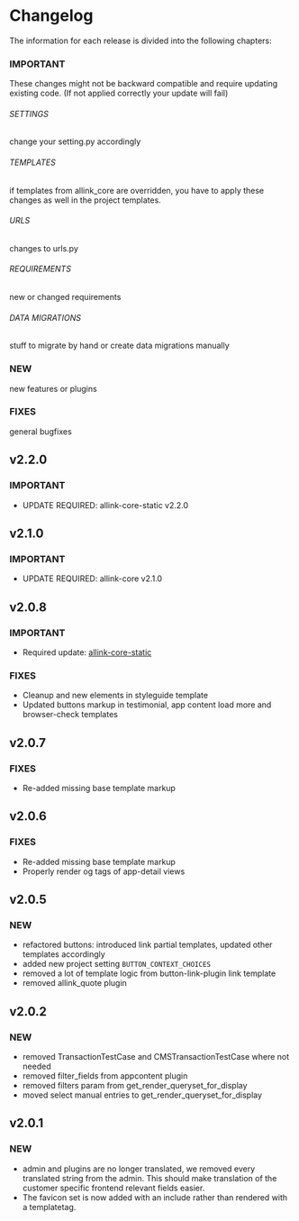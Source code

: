 # Changelog
The information for each release is divided into the following chapters:

### IMPORTANT
These changes might not be backward compatible and require updating existing code. (If not applied correctly your update will fail)
###### SETTINGS
change your setting.py accordingly
###### TEMPLATES
if templates from allink_core are overridden, you have to apply these changes as well in the project templates.
###### URLS
changes to urls.py
###### REQUIREMENTS
new or changed requirements
###### DATA MIGRATIONS
stuff to migrate by hand or create data migrations manually
### NEW
new features or plugins
### FIXES
general bugfixes

## v2.2.0
### IMPORTANT
- UPDATE REQUIRED: allink-core-static v2.2.0

## v2.1.0
### IMPORTANT
- UPDATE REQUIRED: allink-core v2.1.0

## v2.0.8
### IMPORTANT
- Required update: [allink-core-static](https://github.com/allink/allink-core-static/commit/1190bda8b5dc38add612be8acb3cb77cfddbc1f6)
### FIXES
- Cleanup and new elements in styleguide template
- Updated buttons markup in testimonial, app content load more and browser-check templates

## v2.0.7
### FIXES
- Re-added missing base template markup

## v2.0.6
### FIXES
- Re-added missing base template markup
- Properly render og tags of app-detail views

## v2.0.5
### NEW
- refactored buttons: introduced link partial templates, updated other templates accordingly
- added new project setting `BUTTON_CONTEXT_CHOICES`
- removed a lot of template logic from button-link-plugin link template
- removed allink_quote plugin

## v2.0.2
### NEW
- removed TransactionTestCase and CMSTransactionTestCase where not needed
- removed filter_fields from appcontent plugin
- removed filters param from get_render_queryset_for_display
- moved select manual entries to get_render_queryset_for_display

## v2.0.1
### NEW
- admin and plugins are no longer translated, we removed every translated string from the admin. This should make translation of the customer specific frontend relevant fields easier.
- The favicon set is now added with an include rather than rendered with a templatetag.
